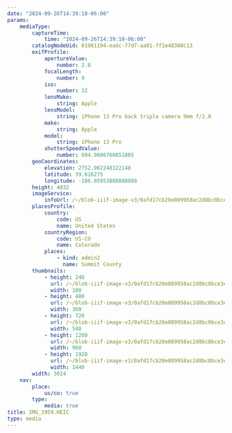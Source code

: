 ```yaml
---
date: "2024-09-26T14:39:10-06:00"
params:
    mediaType:
        captureTime:
            time: "2024-09-26T14:39:10-06:00"
        catalogNodeUid: 01981194-eadc-77d7-aa01-ff1e48380c13
        exifProfile:
            apertureValue:
                number: 2.8
            focalLength:
                number: 9
            iso:
                number: 32
            lensMake:
                string: Apple
            lensModel:
                string: iPhone 13 Pro back triple camera 9mm f/2.8
            make:
                string: Apple
            model:
                string: iPhone 13 Pro
            shutterSpeedValue:
                number: 604.9606760851805
        geoCoordinates:
            elevation: 2752.962248322148
            latitude: 39.616275
            longitude: -106.05953888888888
        height: 4032
        imageService:
            infoUrl: /~/blob-iiif-image-v3/0afd17cb20e089958ac2d8bc0bce3e9cc72ff0a847b814c0adddba22da0d03db/info.json
        placesProfile:
            country:
                code: US
                name: United States
            countryRegion:
                code: US-CO
                name: Colorado
            places:
                - kind: admin2
                  name: Summit County
        thumbnails:
            - height: 240
              url: /~/blob-iiif-image-v3/0afd17cb20e089958ac2d8bc0bce3e9cc72ff0a847b814c0adddba22da0d03db/full/180%2C240/0/default.jpg
              width: 180
            - height: 480
              url: /~/blob-iiif-image-v3/0afd17cb20e089958ac2d8bc0bce3e9cc72ff0a847b814c0adddba22da0d03db/full/360%2C480/0/default.jpg
              width: 360
            - height: 720
              url: /~/blob-iiif-image-v3/0afd17cb20e089958ac2d8bc0bce3e9cc72ff0a847b814c0adddba22da0d03db/full/540%2C720/0/default.jpg
              width: 540
            - height: 1280
              url: /~/blob-iiif-image-v3/0afd17cb20e089958ac2d8bc0bce3e9cc72ff0a847b814c0adddba22da0d03db/full/960%2C1280/0/default.jpg
              width: 960
            - height: 1920
              url: /~/blob-iiif-image-v3/0afd17cb20e089958ac2d8bc0bce3e9cc72ff0a847b814c0adddba22da0d03db/full/1440%2C1920/0/default.jpg
              width: 1440
        width: 3024
    nav:
        place:
            us/co: true
        type:
            media: true
title: IMG_1959.HEIC
type: media
---
```


